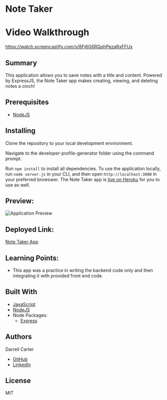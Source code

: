 # Note Taker

# Video Walkthrough
https://watch.screencastify.com/v/8Fj6G6RQqhPezaRxFFUx



## Summary
This  application allows you to save notes with a title and content. Powered by ExpressJS, the Note Taker app makes creating, viewing, and deleting notes a cinch!

## Prerequisites
* [NodeJS](https://nodejs.org/)

## Installing

Clone the repository to your local development environment.


Navigate to the developer-profile-generator folder using the command prompt.

Run `npm install` to install all dependencies. To use the application locally, run `node server.js` in your CLI, and then open `http://localhost:3000` in your preferred browswer. The Note Taker app is [live on Heroku](https://tranquil-cove-04314.herokuapp.com/) for you to use as well.

## Preview:
![Application Preview](demo.gif)

## Deployed Link:
[Note Taker App](https://dcarter45.github.io/note-taker/)

## Learning Points:
* This app was a practice in writing the backend code only and then integrating it with provided front end code.


## Built With
* [JavaScript](https://developer.mozilla.org/en-US/docs/Web/JavaScript)
* [NodeJS](https://nodejs.org/)
* Node Packages:
    * [Express](https://www.npmjs.com/package/express)

## Authors
Darrell Carter
* [GitHub](https://github.com/dcarter45)
* [LinkedIn](https://www.linkedin.com/in/darrell-carter-5030a3a9/)

## License
MIT